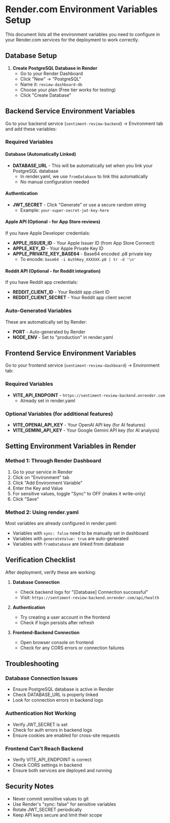 # Render.com Environment Variables Setup

This document lists all the environment variables you need to configure in your Render.com services for the deployment to work correctly.

## Database Setup

1. **Create PostgreSQL Database in Render**
   - Go to your Render Dashboard
   - Click "New" → "PostgreSQL" 
   - Name it: `review-dashboard-db`
   - Choose your plan (Free tier works for testing)
   - Click "Create Database"

## Backend Service Environment Variables

Go to your backend service (`sentiment-review-backend`) → Environment tab and add these variables:

### Required Variables

#### Database (Automatically Linked)
- **DATABASE_URL** - This will be automatically set when you link your PostgreSQL database
  - In render.yaml, we use `fromDatabase` to link this automatically
  - No manual configuration needed

#### Authentication
- **JWT_SECRET** - Click "Generate" or use a secure random string
  - Example: `your-super-secret-jwt-key-here`

#### Apple API (Optional - for App Store reviews)
If you have Apple Developer credentials:
- **APPLE_ISSUER_ID** - Your Apple Issuer ID (from App Store Connect)
- **APPLE_KEY_ID** - Your Apple Private Key ID
- **APPLE_PRIVATE_KEY_BASE64** - Base64 encoded .p8 private key
  - To encode: `base64 -i AuthKey_XXXXXX.p8 | tr -d '\n'`

#### Reddit API (Optional - for Reddit integration)
If you have Reddit app credentials:
- **REDDIT_CLIENT_ID** - Your Reddit app client ID
- **REDDIT_CLIENT_SECRET** - Your Reddit app client secret

### Auto-Generated Variables
These are automatically set by Render:
- **PORT** - Auto-generated by Render
- **NODE_ENV** - Set to "production" in render.yaml

## Frontend Service Environment Variables

Go to your frontend service (`sentiment-review-dashboard`) → Environment tab:

### Required Variables
- **VITE_API_ENDPOINT** - `https://sentiment-review-backend.onrender.com`
  - Already set in render.yaml

### Optional Variables (for additional features)
- **VITE_OPENAI_API_KEY** - Your OpenAI API key (for AI features)
- **VITE_GEMINI_API_KEY** - Your Google Gemini API key (for AI analysis)

## Setting Environment Variables in Render

### Method 1: Through Render Dashboard
1. Go to your service in Render
2. Click on "Environment" tab
3. Click "Add Environment Variable"
4. Enter the Key and Value
5. For sensitive values, toggle "Sync" to OFF (makes it write-only)
6. Click "Save"

### Method 2: Using render.yaml
Most variables are already configured in render.yaml:
- Variables with `sync: false` need to be manually set in dashboard
- Variables with `generateValue: true` are auto-generated
- Variables with `fromDatabase` are linked from database

## Verification Checklist

After deployment, verify these are working:

1. **Database Connection**
   - Check backend logs for "[Database] Connection successful"
   - Visit: `https://sentiment-review-backend.onrender.com/api/health`

2. **Authentication**
   - Try creating a user account in the frontend
   - Check if login persists after refresh

3. **Frontend-Backend Connection**
   - Open browser console on frontend
   - Check for any CORS errors or connection failures

## Troubleshooting

### Database Connection Issues
- Ensure PostgreSQL database is active in Render
- Check DATABASE_URL is properly linked
- Look for connection errors in backend logs

### Authentication Not Working
- Verify JWT_SECRET is set
- Check for auth errors in backend logs
- Ensure cookies are enabled for cross-site requests

### Frontend Can't Reach Backend
- Verify VITE_API_ENDPOINT is correct
- Check CORS settings in backend
- Ensure both services are deployed and running

## Security Notes
- Never commit sensitive values to git
- Use Render's "sync: false" for sensitive variables
- Rotate JWT_SECRET periodically
- Keep API keys secure and limit their scope